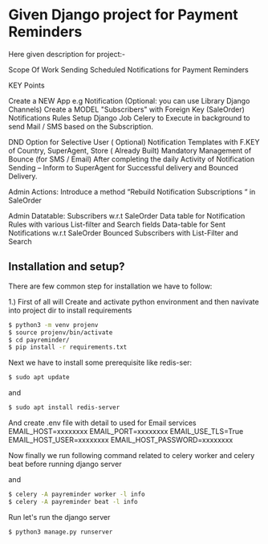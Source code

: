 # Given Django project for Payment Reminders

Here given description for project:-



Scope Of Work
Sending Scheduled Notifications for Payment Reminders
 
KEY Points
 
Create a NEW App e.g Notification (Optional: you can use Library Django Channels)
Create a MODEL "Subscribers" with Foreign Key (SaleOrder)
Notifications Rules Setup
Django Job Celery to Execute in background to send Mail / SMS based on the Subscription.
 
DND Option for Selective User ( Optional)
Notification Templates with F.KEY of Country, SuperAgent, Store  ( Already Built)
Mandatory Management of Bounce (for SMS / Email)
After completing the daily Activity of Notification Sending – Inform to SuperAgent for Successful delivery and Bounced Delivery.
 
Admin Actions:
Introduce a method “Rebuild Notification Subscriptions “ in SaleOrder
 
Admin Datatable:
Subscribers w.r.t SaleOrder
Data table for Notification Rules with various List-filter and Search fields
Data-table for Sent Notifications w.r.t SaleOrder
Bounced Subscribers with List-Filter and Search

## Installation and setup?

There are few common step for installation we have to follow:

1.) First of all will Create and activate python environment and then navivate into project dir to install requirements

```sh
$ python3 -m venv projenv
$ source projenv/bin/activate
$ cd payreminder/
$ pip install -r requirements.txt
```

Next we have to install some prerequisite like redis-ser:

```sh
$ sudo apt update
```

and 
```sh
$ sudo apt install redis-server
```


And create .env file  with detail to used for Email services
EMAIL_HOST=xxxxxxxx
EMAIL_PORT=xxxxxxxx
EMAIL_USE_TLS=True
EMAIL_HOST_USER=xxxxxxxx
EMAIL_HOST_PASSWORD=xxxxxxxx


Now finally we run following command related to celery worker and celery beat before running django server


and 
```sh
$ celery -A payreminder worker -l info
$ celery -A payreminder beat -l info
```


Run let's run the django server

```sh
$ python3 manage.py runserver
```

